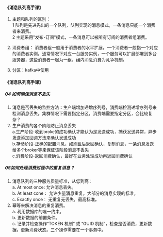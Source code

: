 #### 《消息队列高手课》
1. 主题和队列的区别：   
    1 队列是先进先出的一个队列，队列实现的消息模式，一条消息只能一个消费者来消费。   
    2 主题采用"发布-订阅"模式，一条消息可以被所有订阅的消费者组消费。

2. 消费者组：
    消费者组一般用于消费者的水平扩展，一个消费者一般指一个对应的消费者实例，通常情况下对应一台服务实例，一个服务可以扩展部署到多台服务器，这些消费者一起为一组，组内消息消费为竞争机制。

3. 分区：kafka中使用


#### 《消息队列高手课》
##### 04 如何确保消息不丢失    
1. 消息是否丢失的监控方法：生产端增加递增序列号，消费端检测递增序列号来检测消息丢失。集群情况下需要指定分区，消费端需要指定分区，会比较复杂？
2. 生产消费的各个阶段防止消息丢失   
    a.生产阶段-收到broke的成功确认才能认为是发送成功，捕获发送异常，异步发送添加回调方法来确认发送成功   
    b.存储阶段-正确的配置消息，如刷盘后返回确认，复制消息，一条消息发送给多个broker等来保证该阶段消息不丢失   
    c.消费阶段-返回消费确认，最好在业务处理成功再返回消费确认   

##### 05如何处理消费过程中的重复消息？
1. 消息队列的三种服务质量标准，从低到高：   
    a. At most once: 允许消息丢失。   
    b. At least cone： 允许少量消息重复，大部分的消息实现的标准。   
    c. Exactly once： 无重复无丢失，最高标准。   
2. 幂等来解决消息的重复消费。   
    a. 利用数据库的唯一约束。   
    b. 更新数据的前置条件。   
    c. 记录并检查操作“TOKEN 机制” 或 “GUID 机制”，检查是否消费，更新数据，更新消费状态。三个操作需要在一个事务中。   

